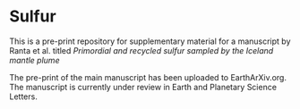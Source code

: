 # Sulfur
This is a pre-print repository for supplementary material for a manuscript by Ranta et al. titled <i>Primordial and recycled sulfur sampled by the Iceland mantle plume</i>

The pre-print of the main manuscript has been uploaded to EarthArXiv.org. The manuscript is currently under review in Earth and Planetary Science Letters.
